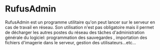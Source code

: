 # RufusAdmin
RufusAdmin est un programme utilitaire qu'on peut lancer sur le serveur en cas de travail en réseau.
Son utilisation n'est pas obligatoire mais il permet de décharger les autres postes du réseau des tâches
d'administration générale du logiciel:  programmation des sauvegardes , importation des fichiers d'imagerie
dans le serveur, gestion des utilisateurs...etc...
